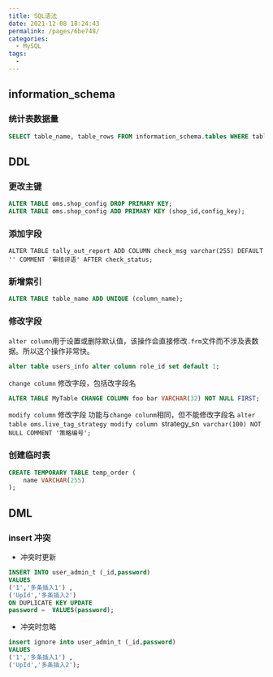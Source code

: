 ```yaml
---
title: SQL语法
date: 2021-12-08 18:24:43
permalink: /pages/6be748/
categories:
  - MySQL
tags:
  - 
---
```


## information_schema

### 统计表数据量
```sql
SELECT table_name, table_rows FROM information_schema.tables WHERE table_schema = 'oms' AND table_name like 'tbl_jzt%' order by table_rows desc;
```



## DDL
### 更改主键
 ```sql
ALTER TABLE oms.shop_config DROP PRIMARY KEY;
ALTER TABLE oms.shop_config ADD PRIMARY KEY (shop_id,config_key);
 ```

### 添加字段
`ALTER TABLE tally_out_report ADD COLUMN check_msg varchar(255) DEFAULT '' COMMENT '审核评语' AFTER check_status;`

### 新增索引

```SQL
ALTER TABLE table_name ADD UNIQUE (column_name);
```


### 修改字段

`alter column`用于设置或删除默认值，该操作会直接修改`.frm`文件而不涉及表数据。所以这个操作非常快。
```sql
alter table users_info alter column role_id set default 1;
```

`change column` 修改字段，包括改字段名
```SQL
ALTER TABLE MyTable CHANGE COLUMN foo bar VARCHAR(32) NOT NULL FIRST;
```

`modify column` 修改字段 功能与`change colunm`相同，但不能修改字段名 
`alter table oms.live_tag_strategy modify column `strategy_sn` varchar(100) NOT NULL COMMENT '策略编号';`

### 创建临时表
```sql
CREATE TEMPORARY TABLE temp_order (
    name VARCHAR(255)
);
```

## DML
### insert 冲突 
- 冲突时更新
```sql
INSERT INTO user_admin_t (_id,password) 
VALUES 
('1','多条插入1') ,
('UpId','多条插入2')
ON DUPLICATE KEY UPDATE 
password =  VALUES(password);
```
- 冲突时忽略
```sql
insert ignore into user_admin_t (_id,password) 
VALUES 
('1','多条插入1') ,
('UpId','多条插入2');
```